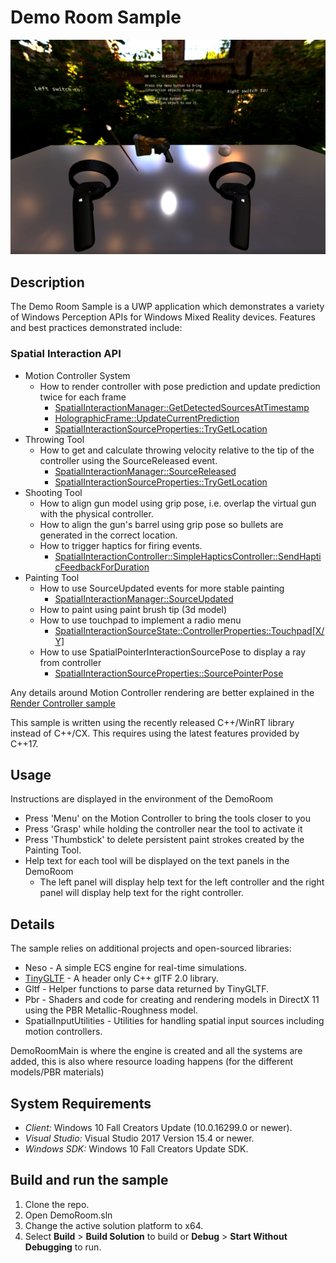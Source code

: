 # Demo Room Sample

![Screenshot](screenshot.png)

## Description
The Demo Room Sample is a UWP application which demonstrates a variety of Windows Perception APIs for Windows Mixed Reality devices. Features and best practices demonstrated include:

### Spatial Interaction API
- Motion Controller System
  - How to render controller with pose prediction and update prediction twice for each frame
    - [SpatialInteractionManager::GetDetectedSourcesAtTimestamp](https://docs.microsoft.com/uwp/api/windows.ui.input.spatial.spatialinteractionmanager)
    - [HolographicFrame::UpdateCurrentPrediction](https://docs.microsoft.com/uwp/api/windows.graphics.holographic.holographicframe)
    - [SpatialInteractionSourceProperties::TryGetLocation](https://docs.microsoft.com/uwp/api/windows.ui.input.spatial.spatialinteractionsourceproperties)
- Throwing Tool
  - How to get and calculate throwing velocity relative to the tip of the controller using the SourceReleased event.
    - [SpatialInteractionManager::SourceReleased](https://docs.microsoft.com/uwp/api/windows.ui.input.spatial.spatialinteractionmanager)
    - [SpatialInteractionSourceProperties::TryGetLocation](https://docs.microsoft.com/uwp/api/windows.ui.input.spatial.spatialinteractionsourceproperties)
- Shooting Tool
  - How to align gun model using grip pose, i.e. overlap the virtual gun with the physical controller.
  - How to align the gun's barrel using grip pose so bullets are generated in the correct location.
  - How to trigger haptics for firing events.
    - [SpatialInteractionController::SimpleHapticsController::SendHapticFeedbackForDuration](https://docs.microsoft.com/uwp/api/windows.ui.input.spatial.spatialinteractioncontroller)
- Painting Tool
  - How to use SourceUpdated events for more stable painting
      - [SpatialInteractionManager::SourceUpdated](https://docs.microsoft.com/uwp/api/windows.ui.input.spatial.spatialinteractionmanager)
  - How to paint using paint brush tip (3d model)
  - How to use touchpad to implement a radio menu
    - [SpatialInteractionSourceState::ControllerProperties::Touchpad[X/Y]](https://docs.microsoft.com/uwp/api/windows.ui.input.spatial.spatialinteractionsourcestate)
  - How to use SpatialPointerInteractionSourcePose to display a ray from controller
    - [SpatialInteractionSourceProperties::SourcePointerPose](https://docs.microsoft.com/uwp/api/windows.ui.input.spatial.spatialinteractionsourcelocation)

Any details around Motion Controller rendering are better explained in the [Render Controller sample](../RenderController/README.md)

This sample is written using the recently released C++/WinRT library instead of C++/CX. This requires using the latest features provided by C++17.

## Usage

Instructions are displayed in the environment of the DemoRoom
- Press 'Menu' on the Motion Controller to bring the tools closer to you
- Press 'Grasp' while holding the controller near the tool to activate it
- Press 'Thumbstick' to delete persistent paint strokes created by the Painting Tool.
- Help text for each tool will be displayed on the text panels in the DemoRoom
  - The left panel will display help text for the left controller and the right panel will display help text for the right controller.

## Details

The sample relies on additional projects and open-sourced libraries:
- Neso - A simple ECS engine for real-time simulations.
- [TinyGLTF](https://github.com/syoyo/tinygltf) - A header only C++ glTF 2.0 library.
- Gltf - Helper functions to parse data returned by TinyGLTF.
- Pbr - Shaders and code for creating and rendering models in DirectX 11 using the PBR Metallic-Roughness model.
- SpatialInputUtilities - Utilities for handling spatial input sources including motion controllers.

DemoRoomMain is where the engine is created and all the systems are added, this is also where resource loading happens (for the different models/PBR materials)

## System Requirements

- *Client:* Windows 10 Fall Creators Update (10.0.16299.0 or newer).
- *Visual Studio:* Visual Studio 2017  Version 15.4 or newer.
- *Windows SDK:* Windows 10  Fall Creators Update SDK.

## Build and run the sample

1. Clone the repo.
2. Open DemoRoom.sln
3. Change the active solution platform to x64.
4. Select **Build** \> **Build Solution** to build or **Debug** \> **Start Without Debugging** to run.